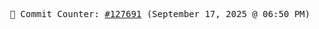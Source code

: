<p align="center">
    <samp>
        📮 Commit Counter: <a href="https://github.com/Javascript-void0/Javascript-void0/commits/main">#127691</a> (September 17, 2025 @ 06:50 PM)
    </samp>
</p>